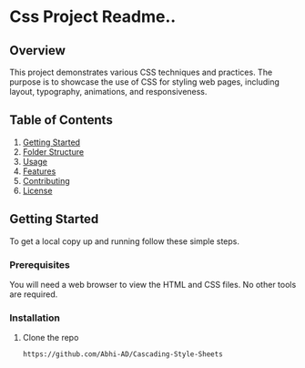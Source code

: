 # Css Project Readme..

## Overview

This project demonstrates various CSS techniques and practices. The purpose is to showcase the use of CSS for styling web pages, including layout, typography, animations, and responsiveness.

## Table of Contents

1. [Getting Started](#getting-started)
2. [Folder Structure](#folder-structure)
3. [Usage](#usage)
4. [Features](#features)
5. [Contributing](#contributing)
6. [License](#license)

## Getting Started

To get a local copy up and running follow these simple steps.

### Prerequisites

You will need a web browser to view the HTML and CSS files. No other tools are required.

### Installation

1. Clone the repo
   ```sh
   https://github.com/Abhi-AD/Cascading-Style-Sheets
   ```
